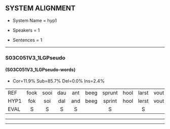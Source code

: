 
## SYSTEM ALIGNMENT

- System Name = hyp1

- Speakers = 1

- Sentences = 1

---

### S03C051V3_1LGPseudo

#### (S03C051V3_1LGPseudo-words)

- Cor=11.9%	Sub=85.7%	Del=0.0%	Ins=2.4%

|  |  |  |  |  |  |  |  |  |  |  |  |  |  |  |  |  |  |  |  |  |  |  |  |  |  |  |  |  |  |  |  |  |  |  |  |  |  |  |  |  |  |  |
|:--- |:---:|:---:|:---:|:---:|:---:|:---:|:---:|:---:|:---:|:---:|:---:|:---:|:---:|:---:|:---:|:---:|:---:|:---:|:---:|:---:|:---:|:---:|:---:|:---:|:---:|:---:|:---:|:---:|:---:|:---:|:---:|:---:|:---:|:---:|:---:|:---:|:---:|:---:|:---:|:---:|:---:|:---:|
| REF | fook | sooi | dau | ant | beeg | sprunt | hool | larst | vout |  | zwoei | fam | rachts | vaap | sprieuw | keng | swoers | * | doer | plirt | jien | blard | guul | hoekt | neeuw | noork | vid | zans | leum | haans | spaai | sjalt | heik | sank | roen | frijk | eem | schard | grek | dron | snaaf | stuid |
| HYP1 | fok | soi | dal | and | beeg | sprint | hool | lerst | vout | zoy | fan | recht | faap | spreel | kin | s | woord | do | doord | bleerd | geen | plart | geen | hookt | neel | lork | fit | zant | le | hand | spe | cholt | hek | sank | ro | friijk | één | schert | grijk | droom | snaaf | stuit |
| EVAL | S | S | S | S |  | S |  | S |  | I | S | S | S | S | S | S | S | S | S | S | S | S | S | S | S | S | S | S | S | S | S | S | S |  | S | S | S | S | S | S |  | S |
---

---
